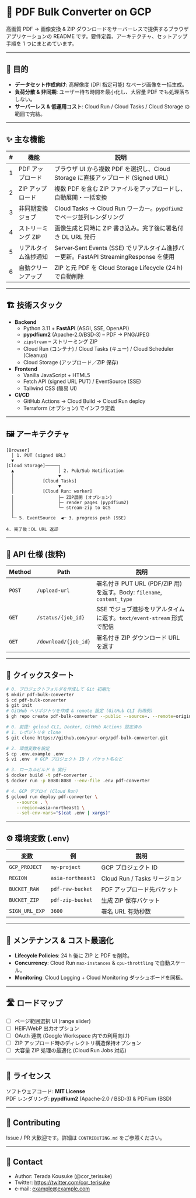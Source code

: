 # 📘 PDF Bulk Converter on GCP

高画質 PDF → 画像変換 & ZIP ダウンロードをサーバーレスで提供するブラウザアプリケーションの README です。要件定義、アーキテクチャ、セットアップ手順を 1 つにまとめています。

---

## 🎯 目的

* **データセット作成向け**: 高解像度 (DPI 指定可能) なページ画像を一括生成。
* **負荷分散 & 非同期**: ユーザー待ち時間を最小化し、大容量 PDF でも処理落ちしない。
* **サーバーレス & 低運用コスト**: Cloud Run / Cloud Tasks / Cloud Storage の範囲で完結。

---

## ✨ 主な機能

| # | 機能           | 説明                                                                       |
|---|----------------|--------------------------------------------------------------------------|
| 1 | PDF アップロード     | ブラウザ UI から複数 PDF を選択し、Cloud Storage に直接アップロード (Signed URL)           |
| 2 | ZIP アップロード     | 複数 PDF を含む ZIP ファイルをアップロードし、自動展開・一括変換                           |
| 3 | 非同期変換ジョブ  | Cloud Tasks → Cloud Run ワーカー。`pypdfium2` でページ並列レンダリング                    |
| 4 | ストリーミング ZIP    | 画像生成と同時に ZIP 書き込み。完了後に署名付き DL URL 発行                       |
| 5 | リアルタイム進捗通知 | Server‑Sent Events (SSE) でリアルタイム進捗バー更新。FastAPI StreamingResponse を使用 |
| 6 | 自動クリーンアップ    | ZIP と元 PDF を Cloud Storage Lifecycle (24 h) で自動削除                     |

---

## 🏗️ 技術スタック

* **Backend**  
  * Python 3.11 + **FastAPI** (ASGI, SSE, OpenAPI)  
  * **pypdfium2** (Apache‑2.0/BSD‑3) – PDF → PNG/JPEG  
  * `zipstream` – ストリーミング ZIP  
  * Cloud Run (コンテナ) / Cloud Tasks (キュー) / Cloud Scheduler (Cleanup)  
  * Cloud Storage (アップロード／ZIP 保存)
* **Frontend**  
  * Vanilla JavaScript + HTML5  
  * Fetch API (signed URL PUT) / EventSource (SSE)  
  * Tailwind CSS (簡易 UI)
* **CI/CD**  
  * GitHub Actions → Cloud Build → Cloud Run deploy  
  * Terraform (オプション) でインフラ定義

---

## 🖼️ アーキテクチャ

```text
[Browser]
  │ 1. PUT (signed URL)
  ▼
[Cloud Storage]─────┐
  ▲                 │ 2. Pub/Sub Notification
  │                 ▼
  │           [Cloud Tasks]
  │                 ▼
  │           [Cloud Run: worker]
  │                 ├─ ZIP展開 (オプション)
  │                 ├─ render pages (pypdfium2)
  │                 └─ stream‑zip to GCS
  │
  └─ 5. EventSource  ◀─ 3. progress push (SSE)

4. 完了後：DL URL 返却
```

---

## 📝 API 仕様 (抜粋)

| Method | Path                 | 説明                                                               |
|--------|----------------------|------------------------------------------------------------------|
| `POST` | `/upload-url`        | 署名付き PUT URL (PDF/ZIP 用) を返す。Body: `filename`, `content_type` |
| `GET`  | `/status/{job_id}`   | SSE でジョブ進捗をリアルタイムに返す。`text/event-stream` 形式で配信              |
| `GET`  | `/download/{job_id}` | 署名付き ZIP ダウンロード URL を返す                                        |

---

## 🚀 クイックスタート

```bash
# 0. プロジェクトフォルダを作成して Git 初期化
$ mkdir pdf-bulk-converter
$ cd pdf-bulk-converter
$ git init
# GitHub へリポジトリを作成 & remote 設定 (GitHub CLI 利用例)
$ gh repo create pdf-bulk-converter --public --source=. --remote=origin -y
```


```bash
# 0. 前提: gcloud CLI, Docker, GitHub Actions 設定済み
# 1. レポジトリを clone
$ git clone https://github.com/your-org/pdf-bulk-converter.git

# 2. 環境変数を設定
$ cp .env.example .env
$ vi .env  # GCP プロジェクト ID / バケット名など

# 3. ローカルビルド & 実行
$ docker build -t pdf-converter .
$ docker run -p 8080:8080 --env-file .env pdf-converter

# 4. GCP デプロイ (Cloud Run)
$ gcloud run deploy pdf-converter \
    --source . \
    --region=asia-northeast1 \
    --set-env-vars="$(cat .env | xargs)"
```

---

## ⚙️ 環境変数 (.env)

| 変数           | 例                | 説明                    |
|----------------|-------------------|-------------------------|
| `GCP_PROJECT`  | `my-project`      | GCP プロジェクト ID           |
| `REGION`       | `asia-northeast1` | Cloud Run / Tasks リージョン |
| `BUCKET_RAW`   | `pdf-raw-bucket`  | PDF アップロード先バケット        |
| `BUCKET_ZIP`   | `pdf-zip-bucket`  | 生成 ZIP 保存バケット       |
| `SIGN_URL_EXP` | `3600`            | 署名 URL 有効秒数       |

---

## 🧹 メンテナンス & コスト最適化

* **Lifecycle Policies**: 24 h 後に ZIP と PDF を削除。
* **Concurrency**: Cloud Run `max-instances` & `cpu-throttling` で自動スケール。
* **Monitoring**: Cloud Logging + Cloud Monitoring ダッシュボードを同梱。

---

## 🛣️ ロードマップ

- [ ] ページ範囲選択 UI (range slider)
- [ ] HEIF/WebP 出力オプション
- [ ] OAuth 連携 (Google Workspace 内での利用向け)
- [ ] ZIP アップロード時のディレクトリ構造保持オプション
- [ ] 大容量 ZIP 処理の最適化 (Cloud Run Jobs 対応)

---

## 📝 ライセンス

ソフトウェアコード: **MIT License**  
PDF レンダリング: **pypdfium2** (Apache‑2.0 / BSD‑3) & PDFium (BSD)

---

## 🙏 Contributing

Issue / PR 大歓迎です。詳細は `CONTRIBUTING.md` をご参照ください。

---

## 📮 Contact

* Author: Terada Kousuke (@cor_terisuke)
* Twitter: https://twitter.com/cor_terisuke
* e‑mail: example@example.com

